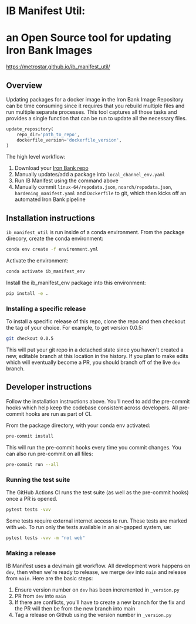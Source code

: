# IB Manifest Util:
# an Open Source tool for updating Iron Bank Images

https://metrostar.github.io/ib_manifest_util/

## Overview

Updating packages for a docker image in the Iron Bank Image Repository can be
time consuming since it requires that you rebuild multiple files and run
multiple separate processes. This tool captures all those tasks and provides
a single function that can be run to update all the necessary files.

```python
update_repository(
    repo_dir='path_to_repo',
    dockerfile_version='dockerfile_version',
)
```

The high level workflow:
1) Download your [Iron Bank repo](https://repo1.dso.mil/dsop)
2) Manually updates/add a package into `local_channel_env.yaml`
3) Run IB Manifest using the command above
4) Manually commit `linux-64/repodata.json`,
`noarch/repodata.json`, `hardening_manifest.yaml` and `Dockerfile` to git, which
then kicks off an automated Iron Bank pipeline


## Installation instructions

`ib_manifest_util` is run inside of a conda environment. From the package direcory, create
the conda environment:
```bash
conda env create -f environment.yml
```
Activate the environment:
```bash
conda activate ib_manifest_env
```
Install the ib_manifest_env package into this environment:
```bash
pip install -e .
```

### Installing a specific release

To install a specific release of this repo, clone the repo and then checkout
the tag of your choice. For example, to get version 0.0.5:

```bash
git checkout 0.0.5
```

This will put your git repo in a detached state since you haven't created a
new, editable branch at this location in the history. If you plan to make
edits which will eventually become a PR, you should branch off of the live
`dev` branch.


## Developer instructions

Follow the installation instructions above. You'll need to add the pre-commit
hooks which help keep the codebase consistent across developers. All pre-commit
hooks are run as part of CI.

From the package directory, with your conda env activated:

```bash
pre-commit install
```

This will run the pre-commit hooks every time you commit changes. You can
also run pre-commit on all files:

```bash
pre-commit run --all
```

### Running the test suite

The GitHub Actions CI runs the test suite (as well as the pre-commit hooks) once a
PR is opened.

```bash
pytest tests -vvv
```

Some tests require external internet access to run. These tests are marked with
`web`. To run only the tests available in an air-gapped system, ue:

```bash
pytest tests -vvv -m "not web"
```

### Making a release

IB Manifest uses a dev/main git workflow. All development work happens on `dev`,
then when we're ready to release, we merge `dev` into `main` and release from
`main`. Here are the basic steps:

1) Ensure version number on `dev` has been incremented in `_version.py`
2) PR from `dev` into `main`
3) If there are conflicts, you'll have to create a new branch for the fix and
the PR will then be from the new branch into main
4) Tag a release on Github using the version number in `_version.py`
